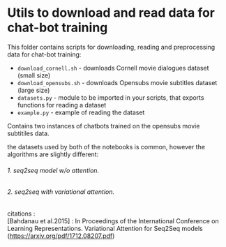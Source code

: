 # Utils to download and read data for chat-bot training

This folder contains scripts for downloading, reading and preprocessing data for chat-bot training:
- `download_cornell.sh` - downloads Cornell movie dialogues dataset (small size)
- `download_opensubs.sh` - downloads Opensubs movie subtitles dataset (large size)
- `datasets.py` - module to be imported in your scripts, that exports functions for reading a dataset
- `example.py` - example of reading the dataset


Contains two instances of chatbots trained on the opensubs movie subtitiles data.

the datasets used by both of the notebooks is common, however the algorithms are slightly different:

###### 1. seq2seq model w/o attention.
###### 2. seq2seq with variational attention.

citations :  
[Bahdanau et al.2015] : In Proceedings of the International Conference on Learning Representations.
Variational Attention for Seq2Seq models (https://arxiv.org/pdf/1712.08207.pdf)



